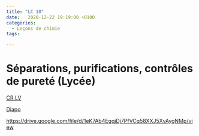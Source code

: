 ```yaml
---
title: "LC 10"
date:   2020-12-22 19:19:00 +0100
categories:
  - Leçons de chimie
tags:

---
```

# Séparations, purifications, contrôles de pureté (Lycée)

[CR LV](/assets/pdf/LC10.pdf)

<object class="pdf fitvidsignore" data="/assets/pdf/LC10.pdf" type="application/pdf"></object>

<a href="/assets/pptx/LC10.pptx" download>Diapo</a>

https://drive.google.com/file/d/1eK7Ab4EgqjDj7PfVCq58XXJ5XvAygNMp/view
